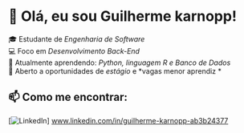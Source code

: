 # 👋 Olá, eu sou Guilherme karnopp!

🎓 Estudante de *Engenharia de Software*  
💻 Foco em *Desenvolvimento Back-End*  
🌱 Atualmente aprendendo: *Python, linguagem R e Banco de Dados*  
🚀 Aberto a oportunidades de *estágio* e *vagas menor aprendiz *

## 📫 Como me encontrar:
[![LinkedIn](https://img.shields.io/badge/LinkedIn-000?style=for-the-badge&logo=linkedin&logoColor=0A66C2)] www.linkedin.com/in/guilherme-karnopp-ab3b24377
